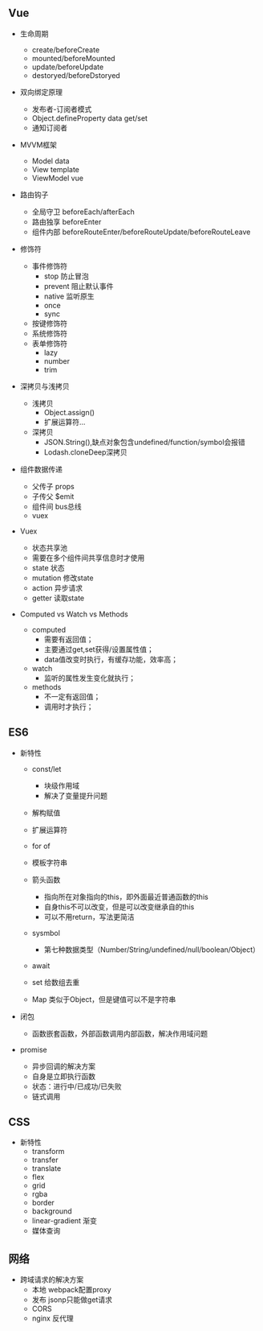 ## Vue

- 生命周期
   - create/beforeCreate
   - mounted/beforeMounted
   - update/beforeUpdate
   - destoryed/beforeDstoryed

- 双向绑定原理
   - 发布者-订阅者模式
   - Object.defineProperty data get/set 
   - 通知订阅者

- MVVM框架
   - Model data
   - View template
   - ViewModel vue

- 路由钩子
  - 全局守卫 beforeEach/afterEach
  - 路由独享 beforeEnter
  - 组件内部 beforeRouteEnter/beforeRouteUpdate/beforeRouteLeave

- 修饰符
   - 事件修饰符
     - stop 防止冒泡
     - prevent 阻止默认事件
     - native 监听原生
     - once
     - sync
  - 按键修饰符
  - 系统修饰符
  - 表单修饰符
     - lazy
     - number 
     - trim 
  

- 深拷贝与浅拷贝
  - 浅拷贝
     - Object.assign()
     - 扩展运算符...
  - 深拷贝
     - JSON.String(),缺点对象包含undefined/function/symbol会报错
     - Lodash.cloneDeep深拷贝

- 组件数据传递
  - 父传子 props
  - 子传父 $emit
  - 组件间 bus总线
  - vuex

- Vuex
  - 状态共享池
  - 需要在多个组件间共享信息时才使用
  - state 状态
  - mutation 修改state
  - action 异步请求
  - getter 读取state
 
- Computed vs Watch vs Methods
   - computed  
      - 需要有返回值；
      - 主要通过get,set获得/设置属性值；
      - data值改变时执行，有缓存功能，效率高；
   - watch
      - 监听的属性发生变化就执行；
   - methods
      - 不一定有返回值；
      - 调用时才执行；

## ES6
- 新特性
  - const/let 
    - 块级作用域
    - 解决了变量提升问题

  - 解构赋值
  - 扩展运算符
  - for of
  - 模板字符串
  - 箭头函数
    - 指向所在对象指向的this，即外面最近普通函数的this
    - 自身this不可以改变，但是可以改变继承自的this
    - 可以不用return，写法更简洁

  - sysmbol
    - 第七种数据类型（Number/String/undefined/null/boolean/Object）
  - await 
  - set 给数组去重
  - Map 类似于Object，但是键值可以不是字符串

- 闭包
  - 函数嵌套函数，外部函数调用内部函数，解决作用域问题

- promise
  - 异步回调的解决方案
  - 自身是立即执行函数
  - 状态：进行中/已成功/已失败
  - 链式调用

## CSS
- 新特性
   - transform
   - transfer
   - translate
   - flex
   - grid
   - rgba
   - border
   - background
   - linear-gradient 渐变
   - 媒体查询

 ## 网络
- 跨域请求的解决方案
   - 本地 webpack配置proxy
   - 发布 jsonp只能做get请求
   - CORS
   - nginx 反代理